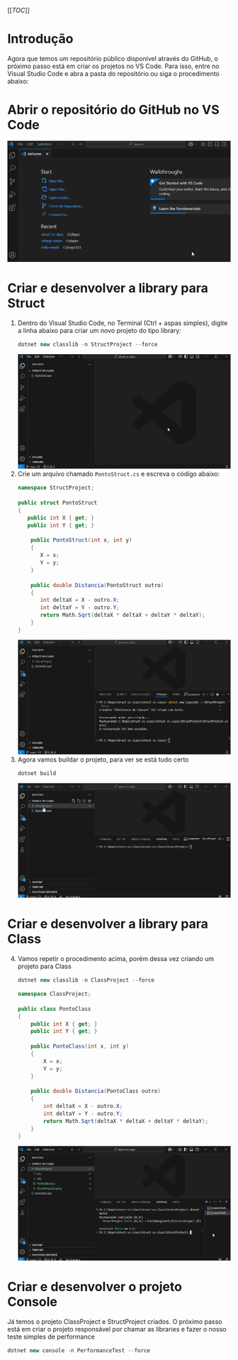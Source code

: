 [[_TOC_]]

# Introdução

Agora que temos um repositório público disponível através do GitHub, o próximo passo está em criar os projetos no VS Code. Para isso, entre no Visual Studio Code e abra a pasta do repositório ou siga o procedimento abaixo:

# Abrir o repositório do GitHub no VS Code

![animacao.gif](/.attachments/animacao-b52fbd7d-c3d0-4383-8232-2ddccee63a17.gif)

# Criar e desenvolver a library para Struct

1. Dentro do Visual Studio Code, no Terminal (Ctrl + aspas simples), digite a linha abaixo para criar um novo projeto do tipo library:
   ```csharp
   dotnet new classlib -n StructProject --force
   ```
   ![animacao.gif](/.attachments/animacao-267eeec8-25d2-49ff-9ca3-6884b3e51423.gif)
2. Crie um arquivo chamado ``PontoStruct.cs`` e escreva o código abaixo:
   ```csharp
   namespace StructProject;

   public struct PontoStruct
   {
      public int X { get; }
      public int Y { get; }

       public PontoStruct(int x, int y)
       {
          X = x;
          Y = y;
       }

       public double Distancia(PontoStruct outro)
       {
          int deltaX = X - outro.X;
          int deltaY = Y - outro.Y;
          return Math.Sqrt(deltaX * deltaX + deltaY * deltaY);
       }
   }
   ```
   ![animacao.gif](/.attachments/animacao-801055fe-3424-4b22-abef-6cdf5b9c6533.gif)
3. Agora vamos buildar o projeto, para ver se está tudo certo
   ```csharp
   dotnet build
   ```
   ![animacao.gif](/.attachments/animacao-cd4be883-ddc1-4ec8-af7d-e77a72c59d6e.gif)

# Criar e desenvolver a library para Class

4. Vamos repetir o procedimento acima, porém dessa vez criando um projeto para Class
   ```csharp
   dotnet new classlib -n ClassProject --force
   ```
   ```csharp
   namespace ClassProject;

   public class PontoClass
   {
       public int X { get; }
       public int Y { get; }

       public PontoClass(int x, int y)
       {
           X = x;
           Y = y;
       }

       public double Distancia(PontoClass outro)
       {
           int deltaX = X - outro.X;
           int deltaY = Y - outro.Y;
           return Math.Sqrt(deltaX * deltaX + deltaY * deltaY);
       }
   }
   ```
   ![animacao.gif](/.attachments/animacao-69b36369-a209-4fb8-be2a-cad28fc4dc3c.gif)
   
# Criar e desenvolver o projeto Console

Já temos o projeto ClassProject e StructProject criados. O próximo passo está em criar o projeto responsável por chamar as libraries e fazer o nosso teste simples de performance

```csharp
dotnet new console -n PerformanceTest --force
```